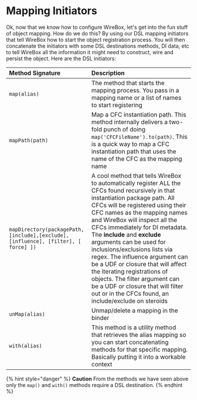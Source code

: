 # Mapping Initiators

Ok, now that we know how to configure WireBox, let's get into the fun stuff of object mapping. How do we do this? By using our DSL mapping initiators that tell WireBox how to start the object registration process. You will then concatenate the initiators with some DSL destinations methods, DI data, etc to tell WireBox all the information it might need to construct, wire and persist the object. Here are the DSL initiators:

| Method Signature | Description |
| :--- | :--- |
| `map(alias)` | The method that starts the mapping process. You pass in a mapping name or a list of names to start registering |
| `mapPath(path)` | Map a CFC instantiation path. This method internally delivers a two-fold punch of doing `map('CFCFileName').to(path)`. This is a quick way to map a CFC instantiation path that uses the name of the CFC as the mapping name |
| `mapDirectory(packagePath,[include],[exclude], [influence], [filter], [ force] ])` | A cool method that tells WireBox to automatically register ALL the CFCs found recursively in that instantiation package path. All CFCs will be registered using their CFC names as the mapping names and WireBox will inspect all the CFCs immediately for DI metadata. The **include** and **exclude** arguments can be used for inclusions/exclusions lists via regex. The influence argument can be a UDF or closure that will affect the iterating registrations of objects. The filter argument can be a UDF or closure that will filter out or in the CFCs found, an include/exclude on steroids |
| `unMap(alias)` | Unmap/delete a mapping in the binder |
| `with(alias)` | This method is a utility method that retrieves the alias mapping so you can start concatenating methods for that specific mapping. Basically putting it into a workable context |

{% hint style="danger" %}
**Caution** From the methods we have seen above only the `map()` and `with()` methods require a DSL destination.
{% endhint %}

